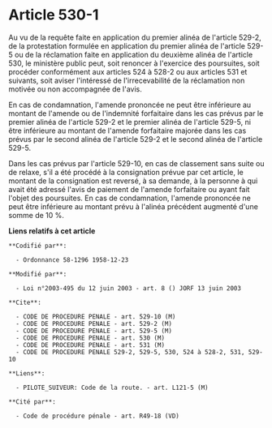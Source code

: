 # Article 530-1

Au vu de la requête faite en application du premier alinéa de l'article 529-2, de la protestation formulée en application du
premier alinéa de l'article 529-5 ou de la réclamation faite en application du deuxième alinéa de l'article 530, le ministère
public peut, soit renoncer à l'exercice des poursuites, soit procéder conformément aux articles 524 à 528-2 ou aux articles
531 et suivants, soit aviser l'intéressé de l'irrecevabilité de la réclamation non motivée ou non accompagnée de l'avis.

En cas de condamnation, l'amende prononcée ne peut être inférieure au montant de l'amende ou de l'indemnité forfaitaire dans
les cas prévus par le premier alinéa de l'article 529-2 et le premier alinéa de l'article 529-5, ni être inférieure au
montant de l'amende forfaitaire majorée dans les cas prévus par le second alinéa de l'article 529-2 et le second alinéa de
l'article 529-5.

Dans les cas prévus par l'article 529-10, en cas de classement sans suite ou de relaxe, s'il a été procédé à la consignation
prévue par cet article, le montant de la consignation est reversé, à sa demande, à la personne à qui avait été adressé l'avis
de paiement de l'amende forfaitaire ou ayant fait l'objet des poursuites. En cas de condamnation, l'amende prononcée ne peut
être inférieure au montant prévu à l'alinéa précédent augmenté d'une somme de 10 %.

**Liens relatifs à cet article**

	**Codifié par**:

	  - Ordonnance 58-1296 1958-12-23

	**Modifié par**:

	  - Loi n°2003-495 du 12 juin 2003 - art. 8 () JORF 13 juin 2003

	**Cite**:

	  - CODE DE PROCEDURE PENALE - art. 529-10 (M)
	  - CODE DE PROCEDURE PENALE - art. 529-2 (M)
	  - CODE DE PROCEDURE PENALE - art. 529-5 (M)
	  - CODE DE PROCEDURE PENALE - art. 530 (M)
	  - CODE DE PROCEDURE PENALE - art. 531 (M)
	  - CODE DE PROCEDURE PENALE 529-2, 529-5, 530, 524 à 528-2, 531, 529-10

	**Liens**:

	  - PILOTE_SUIVEUR: Code de la route. - art. L121-5 (M)

	**Cité par**:

	  - Code de procédure pénale - art. R49-18 (VD)
